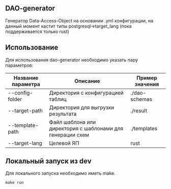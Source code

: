 ## DAO-generator
Генератор Data-Access-Object на основании .yml конфигурации, на данный момент кастит типы postgresql->target_lang (пока поддерживается только rust)

## Использование
Для использования dao-generator необходимо указать пару параметров:

| Название параметра | Описание | Пример значения |
| --- | --- | --- |
| --config-folder | Директория с конфигурацией таблиц | ./dao-schemas |
| --target-path | Директория для выгрузки результата | ./result |
| --template-path | Файл шаблона или директория с шаблонами для генерации схем | ./templates |
| --target-lang | Целевой ЯП | rust |

## Локальный запуск из dev 
Для локального запуска необходимо иметь make.
```
make run
```